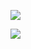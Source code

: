 ![](https://oss.zaqbest.com/images/2022/04/30/626cbab52a479.jpg)

![](https://oss.zaqbest.com/images/2022/04/30/626cbbe668887.png)

